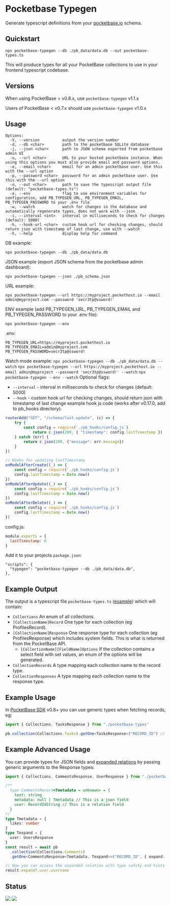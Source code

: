 # Pocketbase Typegen

Generate typescript definitions from your [pocketbase.io](https://pocketbase.io/) schema.

## Quickstart

`npx pocketbase-typegen --db ./pb_data/data.db --out pocketbase-types.ts`

This will produce types for all your PocketBase collections to use in your frontend typescript codebase.

## Versions

When using PocketBase > v0.8.x, use `pocketbase-typegen` v1.1.x

Users of PocketBase < v0.7.x should use `pocketbase-typegen` v1.0.x

## Usage

```
Options:
  -V, --version          output the version number
  -d, --db <char>        path to the pocketbase SQLite database
  -j, --json <char>      path to JSON schema exported from pocketbase admin UI
  -u, --url <char>       URL to your hosted pocketbase instance. When using this options you must also provide email and password options.
  -e, --email <char>     email for an admin pocketbase user. Use this with the --url option
  -p, --password <char>  password for an admin pocketbase user. Use this with the --url option
  -o, --out <char>       path to save the typescript output file (default: "pocketbase-types.ts")
  -e, --env              flag to use environment variables for configuration, add PB_TYPEGEN_URL, PB_TYPEGEN_EMAIL, PB_TYPEGEN_PASSWORD to your .env file
  -w, --watch            watch for changes in the database and automatically regenerate types, does not work with --json
  -i, --interval <int>   interval in milliseconds to check for changes (default: 5000)
  -h, --hook-url <char>  custom hook url for checking changes, should return json with timestamp of last change, use with --watch
  -h, --help             display help for command
```

DB example:

`npx pocketbase-typegen --db ./pb_data/data.db`

JSON example (export JSON schema from the pocketbase admin dashboard):

`npx pocketbase-typegen --json ./pb_schema.json`

URL example:

`npx pocketbase-typegen --url https://myproject.pockethost.io --email admin@myproject.com --password 'secr3tp@ssword!'`

ENV example (add PB_TYPEGEN_URL, PB_TYPEGEN_EMAIL and PB_TYPEGEN_PASSWORD to your .env file):

`npx pocketbase-typegen --env`

.env:

```
PB_TYPEGEN_URL=https://myproject.pockethost.io
PB_TYPEGEN_EMAIL=admin@myproject.com
PB_TYPEGEN_PASSWORD=secr3tp@ssword!
```

Watch mode example:
`npx pocketbase-typegen --db ./pb_data/data.db --watch`
`npx pocketbase-typegen --url https://myproject.pockethost.io --email admin@myproject --password 'secr3tp@ssword!' --watch`
`npx pocketbase-typegen --env --watch`
Optional flags:
  - `--interval` - interval in milliseconds to check for changes (default: 5000)
  - `--hook` - custom hook url for checking changes, should return json with timestamp of last change
example hook js code (works after v0.17.0, add to pb_hooks directory):
```javascript
routerAdd("GET", "/schema/last-update", (c) => {
	try {
		const config = require(`./pb_hooks/config.js`)
    		return c.json(200, { "timestamp": config.lastTimestamp })
	} catch (err) {
		return c.json(200, {"message": err.message})
	}
})

// Hooks for updating lastTimestamp
onModelAfterCreate((_) => {
  	const config = require(`./pb_hooks/config.js`)
	config.lastTimestamp = Date.now()
})
onModelAfterUpdate((_) => {
	const config = require(`./pb_hooks/config.js`)
	config.lastTimestamp = Date.now()
})
onModelAfterDelete((_) => {
	const config = require(`./pb_hooks/config.js`)
	config.lastTimestamp = Date.now()
})
```
config.js:
```javascript
module.exports = {
  lastTimestamp: 0
}
```

Add it to your projects `package.json`:

```
"scripts": {
  "typegen": "pocketbase-typegen --db ./pb_data/data.db",
},
```

## Example Output

The output is a typescript file `pocketbase-types.ts` ([example](./test/pocketbase-types-example.ts)) which will contain:

- `Collections` An enum of all collections.
- `[CollectionName]Record` One type for each collection (eg ProfilesRecord).
- `[CollectionName]Response` One response type for each collection (eg ProfilesResponse) which includes system fields. This is what is returned from the PocketBase API.
  - `[CollectionName][FieldName]Options` If the collection contains a select field with set values, an enum of the options will be generated.
- `CollectionRecords` A type mapping each collection name to the record type.
- `CollectionResponses` A type mapping each collection name to the response type.

## Example Usage

In [PocketBase SDK](https://github.com/pocketbase/js-sdk) v0.8+ you can use generic types when fetching records, eg:

```typescript
import { Collections, TasksResponse } from "./pocketbase-types"

pb.collection(Collections.Tasks).getOne<TasksResponse>("RECORD_ID") // -> results in Promise<TaskResponse>
```

## Example Advanced Usage

You can provide types for JSON fields and [expanded relations](https://pocketbase.io/docs/expanding-relations/) by passing generic arguments to the Response types:

```typescript
import { Collections, CommentsResponse, UserResponse } from "./pocketbase-types"

/**
  type CommentsRecord<Tmetadata = unknown> = {
    text: string
    metadata: null | Tmetadata // This is a json field
    user: RecordIdString // This is a relation field
  }
*/
type Tmetadata = {
  likes: number
}
type Texpand = {
  user: UsersResponse
}
const result = await pb
  .collection(Collections.Comments)
  .getOne<CommentsResponse<Tmetadata, Texpand>>("RECORD_ID", { expand: "user" })

// Now you can access the expanded relation with type safety and hints in your IDE
result.expand?.user.username
```

## Status

![](https://github.com/patmood/pocketbase-typegen/actions/workflows/test.yml/badge.svg?branch=main) ![](https://github.com/patmood/pocketbase-typegen/actions/workflows/integration.yml/badge.svg?branch=main)
